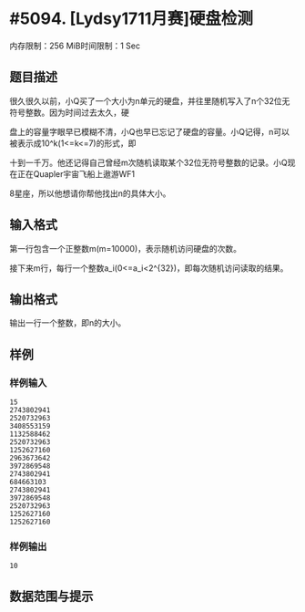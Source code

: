 # #5094. [Lydsy1711月赛]硬盘检测

内存限制：256 MiB时间限制：1 Sec

## 题目描述

很久很久以前，小Q买了一个大小为n单元的硬盘，并往里随机写入了n个32位无符号整数。因为时间过去太久，硬

盘上的容量字眼早已模糊不清，小Q也早已忘记了硬盘的容量。小Q记得，n可以被表示成10^k(1<=k<=7)的形式，即

十到一千万。他还记得自己曾经m次随机读取某个32位无符号整数的记录。小Q现在正在Quapler宇宙飞船上遨游WF1

8星座，所以他想请你帮他找出n的具体大小。

## 输入格式

第一行包含一个正整数m(m=10000)，表示随机访问硬盘的次数。

接下来m行，每行一个整数a_i(0<=a_i<2^{32})，即每次随机访问读取的结果。

## 输出格式

 输出一行一个整数，即n的大小。

## 样例

### 样例输入

    
    15
    2743802941
    2520732963
    3408553159
    1132588462
    2520732963
    1252627160
    2963673642
    3972869548
    2743802941
    684663103
    2743802941
    3972869548
    2520732963
    1252627160
    1252627160
    

### 样例输出

    
    10
    

## 数据范围与提示
